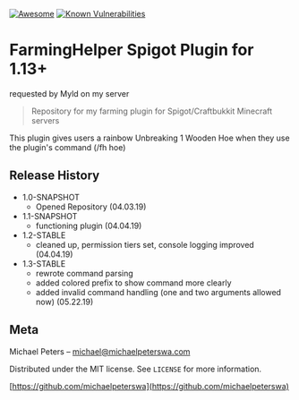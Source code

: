 [![Awesome](https://awesome.re/badge-flat.svg)](https://michaelpeterswa.com) [![Known Vulnerabilities](https://snyk.io/test/github/michaelpeterswa/FarmingHelper/badge.svg)](https://snyk.io/test/github/{username}/{repo})

# FarmingHelper Spigot Plugin for 1.13+
requested by Myld on my server

> Repository for my farming plugin for Spigot/Craftbukkit Minecraft servers

This plugin gives users a rainbow Unbreaking 1 Wooden Hoe when they use the plugin's command (/fh hoe)

## Release History

* 1.0-SNAPSHOT
    * Opened Repository (04.03.19)
* 1.1-SNAPSHOT
    * functioning plugin (04.04.19)
* 1.2-STABLE
    * cleaned up, permission tiers set, console logging improved (04.04.19)
* 1.3-STABLE
    * rewrote command parsing
    * added colored prefix to show command more clearly 
    * added invalid command handling (one and two arguments allowed now) (05.22.19)

## Meta

Michael Peters – michael@michaelpeterswa.com

Distributed under the MIT license. See ``LICENSE`` for more information.

[https://github.com/michaelpeterswa](https://github.com/michaelpeterswa)
